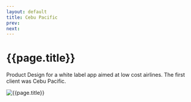```yaml
---
layout: default
title: Cebu Pacific
prev: 
next:
---
```


# {{page.title}}

Product Design for a white label app aimed at low cost airlines. The first client was Cebu Pacific.

![{{page.title}}](cebu-pacific.webbp "{{page.title}}")

